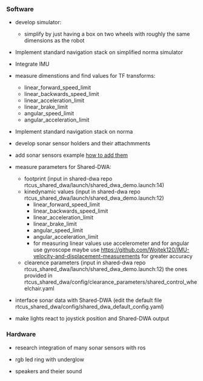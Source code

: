### Software

- develop simulator:
  - simplify by just having a box on two wheels with roughly the same dimensions as the robot 

- Implement standard navigation stack on simplified norma simulator

- Integrate IMU
- measure dimenstions and find values for TF transforms:
  - linear_forward_speed_limit
  - linear_backwards_speed_limit
  - linear_acceleration_limit
  - linear_brake_limit
  - angular_speed_limit
  - angular_acceleration_limit



- Implement standard navigation stack on norma

- develop sonar sensor holders and their attachmments
- add sonar sensors example [how to add them](https://answers.ros.org/question/260131/adding-ultrasonic-sensor-to-the-robot/)


- measure parameters for Shared-DWA:
  - footprint (input in shared-dwa repo rtcus_shared_dwa/launch/shared_dwa_demo.launch:14)
  - kinedynamic values (input in shared-dwa repo rtcus_shared_dwa/launch/shared_dwa_demo.launch:12)
    - linear_forward_speed_limit
    - linear_backwards_speed_limit
    - linear_acceleration_limit
    - linear_brake_limit
    - angular_speed_limit
    - angular_acceleration_limit
    - for measuring linear values use accelerometer and for angular use gyroscope maybe use https://github.com/Wojtek120/IMU-velocity-and-displacement-measurements for greater accuracy
  - clearence parameters (input in shared-dwa repo rtcus_shared_dwa/launch/shared_dwa_demo.launch:12) the ones provided in rtcus_shared_dwa/config/clearance_parameters/shared_control_wheelchair.yaml

- interface sonar data with Shared-DWA (edit the default file rtcus_shared_dwa/config/shared_dwa_default_config.yaml)
- make lights react to joystick position and Shared-DWA output




### Hardware
- research integration of many sonar sensors with ros

- rgb led ring with underglow
- speakers and theier sound
